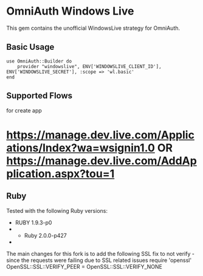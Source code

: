 # OmniAuth Windows Live

This gem contains the unofficial WindowsLive strategy for OmniAuth.

## Basic Usage

	use OmniAuth::Builder do
		provider "windowslive", ENV['WINDOWSLIVE_CLIENT_ID'], ENV['WINDOWSLIVE_SECRET'], :scope => 'wl.basic'
	end

## Supported Flows

for create app
# https://manage.dev.live.com/Applications/Index?wa=wsignin1.0 OR https://manage.dev.live.com/AddApplication.aspx?tou=1

## Ruby

Tested with the following Ruby versions:

- RUBY 1.9.3-p0
- - Ruby 2.0.0-p427
- 
The main changes for this fork is to add the following SSL fix to not verify - since the requests were failing due to SSL related issues
require 'openssl'
OpenSSL::SSL::VERIFY_PEER = OpenSSL::SSL::VERIFY_NONE
